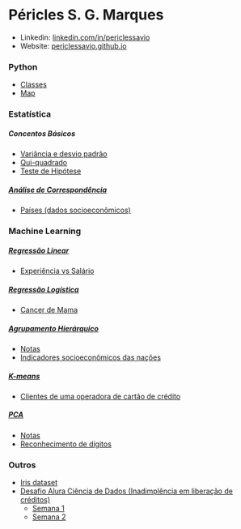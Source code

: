 # Péricles S. G. Marques
- Linkedin: [linkedin.com/in/periclessavio](https://www.linkedin.com/in/periclessavio/)
- Website: [periclessavio.github.io](https://periclessavio.github.io/)

### Python
- [Classes](Python/classes.ipynb)
- [Map](Python/map.ipynb)



### Estatística
##### Concentos Básicos
- [Variância e desvio padrão](Estatística/variancia_desvio_padrao.md)
- [Qui-quadrado](Estatística/qui_quadrado.md)
- [Teste de Hipótese](Estatística/teste_hipotese.md)

##### [Análise de Correspondência](Estatística/Análise%20de%20Correspondência/Readme.MD)
- [Países (dados socioeconômicos)](Estatística/Análise%20de%20Correspondência/paises.ipynb)



### Machine Learning

##### [Regressão Linear](Machine%20Learning/Regressão%20Linear/README.md)
 - [Experiência vs Salário](Outros/experiencia_vs_salario.ipynb)

 ##### [Regressão Logística](Machine%20Learning/Regressão%20Logística/README.md)
- [Cancer de Mama](Machine%20Learning/Regressão%20Logística/cancer_mama.ipynb)


##### [Agrupamento Hierárquico](Machine%20Learning/Agrupamento%20Hier%C3%A1rquico/README.md)
- [Notas](Machine%20Learning/Agrupamento%20Hier%C3%A1rquico/notas_alunos.ipynb)
- [Indicadores socioeconômicos das nações](Machine%20Learning/Agrupamento%20Hier%C3%A1rquico/indicadores_socioeconomicos_paises.ipynb)


##### [K-means](Machine%20Learning/K-means/README.md)
- [Clientes de uma operadora de cartão de crédito](Machine%20Learning/K-means/cartao_de_credito.ipynb)


##### [PCA](Machine%20Learning/PCA/README.md)
- [Notas](Machine%20Learning/PCA/notas.ipynb)
- [Reconhecimento de dígitos](Machine%20Learning/PCA/digitos.ipynb)





### Outros
 - [Iris dataset](Outros/iris_dataset.ipynb)
 - [Desafio Alura Ciência de Dados (Inadimplência em liberação de créditos)](https://github.com/PericlesSavio/Jupyter_Notebook/tree/main/Desafio%20Alura)
    - [Semana 1](Desafio%20Alura/semana_1.ipynb)
    - [Semana 2](Desafio%20Alura/semana_2.ipynb)